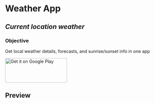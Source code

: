 
# Weather App

## _Current location weather_

  

### Objective

Get local weather details, forecasts, and sunrise/sunset info in one app

  

<a  href="https://play.google.com/store/apps/details?id=com.nls.weatherapp"  target="_blank">

<img  src="https://play.google.com/intl/en_us/badges/static/images/badges/en_badge_web_generic.png"  alt="Get it on Google Play"  width="200"  height="80"  />

</a>

## Preview
